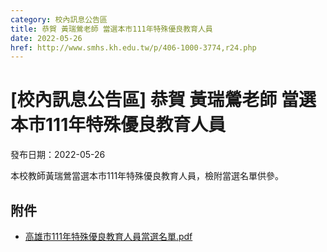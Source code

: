 ```yaml
---
category: 校內訊息公告區
title: 恭賀 黃瑞鶯老師 當選本市111年特殊優良教育人員
date: 2022-05-26
href: http://www.smhs.kh.edu.tw/p/406-1000-3774,r24.php
---
```


# [校內訊息公告區] 恭賀 黃瑞鶯老師 當選本市111年特殊優良教育人員

發布日期：2022-05-26

本校教師黃瑞鶯當選本市111年特殊優良教育人員，檢附當選名單供參。

## 附件

- [高雄市111年特殊優良教育人員當選名單.pdf](https://www.smhs.kh.edu.tw/var/file/0/1000/attach/88/pta_3539_858285_54025.pdf)
